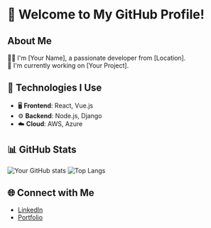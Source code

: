 # 🌟 Welcome to My GitHub Profile!

## About Me
👩‍💻 I'm [Your Name], a passionate developer from [Location].  
🔭 I'm currently working on [Your Project].

## 🔧 Technologies I Use
- 🖥️ **Frontend**: React, Vue.js
- ⚙️ **Backend**: Node.js, Django
- ☁️ **Cloud**: AWS, Azure

## 📊 GitHub Stats
![Your GitHub stats](https://github-readme-stats.vercel.app/api?username=choigod1023&show_icons=true&theme=tokyonight)
![Top Langs](https://github-readme-stats.vercel.app/api/top-langs/?username=choigod1023&layout=compact&theme=tokyonight)

## 🌐 Connect with Me
- [LinkedIn](https://linkedin.com/in/choigod1023)
- [Portfolio]()

